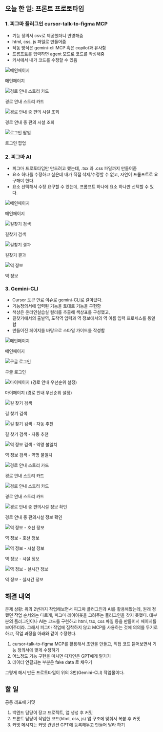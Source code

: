 ## 오늘 한 일: 프론트 프로토타입

### 1. 피그마 플러그인 **cursor-talk-to-figma MCP**

- 기능 정의서 csv로 제공했더니 반영해줌
- html, css, js 파일로 만들어줌
- 작동 방식은 gemini-cli MCP 혹은 copilot과 유사함
- 프롬프트를 입력하면 agent 모드로 코드를 작성해줌
- 커서에서 내가 코드를 수정할 수 있음

![메인페이지](./images/250921_17.png)

메인페이지

![경로 안내 스토리 카드](./images/250921_18.png)

경로 안내 스토리 카드

![경로 안내 중 편의 시설 조회](./images/250921_19.png)

경로 안내 중 편의 시설 조회

![로그인 팝업](./images/250921_20.png)

로그인 팝업

### **2. 피그마 AI**

- 피그마 프로토타입만 만드려고 했는데, .tsx 과 .css 파일까지 만들어줌
- 요소 하나를 수정하고 싶은데 내가 직접 삭제/수정할 수 없고,
자연어 프롬프트로 요구해야 한다.
- 요소 선택해서 수정 요구할 수 있는데, 프롬프트 하나에 요소 하나만 선택할 수 있다.

![메인페이지](./images/250921_13.png)

메인페이지

![길찾기 검색](./images/250921_14.png)

길찾기 검색

![길찾기 결과](./images/250921_15.png)

길찾기 결과

![역 정보](./images/250921_16.png)

역 정보

### **3. Gemini-CLI**

- Cursor 토큰 만료 이슈로 gemini-CLI로 갈아탔다.
- 기능정의서에 입력된 기능을 토대로 기능을 구현함
- 색상은 온라인실습실 컬러를 추출해 색상표를 구성했고,
- 길찾기에서의 출발역, 도착역 입력과 역 정보에서의 역 이름 입력 프로세스를 통일함
- 만들어진 페이지를 바탕으로 스타일 가이드를 작성함

![메인페이지](./images/250921_1.png)

메인페이지

![구글 로그인](./images/250921_2.png)

구글 로그인

![마이페이지 (경로 안내 우선순위 설정)](./images/250921_3.png)

마이페이지 (경로 안내 우선순위 설정)

![길 찾기 검색](./images/250921_4.png)

길 찾기 검색

![길 찾기 검색 - 자동 추천](./images/250921_5.png)

길 찾기 검색 - 자동 추천

![역 정보 검색 - 역명 불일치](./images/250921_6.png)

역 정보 검색 - 역명 불일치

![경로 안내 스토리 카드](./images/250921_7.png)

경로 안내 스토리 카드

![경로 안내 스토리 카드](./images/250921_8.png)

경로 안내 스토리 카드

![경로 안내 중 편의시설 정보 확인](./images/250921_9.png)

경로 안내 중 편의시설 정보 확인

![역 정보 - 호선 정보](./images/250921_10.png)

역 정보 - 호선 정보

![역 정보 - 시설 정보](./images/250921_11.png)

역 정보 - 시설 정보

![역 정보 - 실시간 정보](./images/250921_12.png)

역 정보 - 실시간 정보

## 해결 내역

문제 상황: 위의 2번까지 작업해보면서 피그마 플러그인과 AI를 활용해봤는데, 원래 정했던 작업 순서와는 다르게, 피그마 레이아웃을 그려주는 플러그인을 찾지 못했다. 대부분의 플러그인이나 AI는 코드를 구현하고 html, tsx, css 파일 등을 만들어서 페이지를 보여주더라. 그래서 피그마 작업에 집착하지 않고 MCP를 사용하는 것에 의의를 두기로 하고, 작업 과정을 아래와 같이 수정했다.

1. cursor-talk-to-figma MCP를 활용해서 초안을 만들고, 직접 코드 뜯어보면서 기능 정의서에 맞게 수정하기
2. 어느정도 기능 구현을 마치면 디자인은 GPT에게 맡기기
3. 데이터 연결되는 부분은 fake data 로 채우기

그렇게 해서 만든 프로토타입이 위의 3번(Gemini-CLI) 작업물이다.

## 할 일

공통 레포에 커밋

1. 백엔드 담당이 장고 프로젝트, 앱 생성 후 커밋
2. 프론트 담당이 작업한 코드(html, css, js) 앱 구조에 맞춰서 복붙 후 커밋
3. 커밋 메시지는 커밋 컨벤션 GPT에 등록해두고 만들어 달라 하기